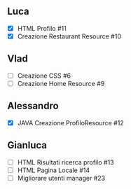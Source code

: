 
## Luca

- [x] HTML Profilo #11
- [x] Creazione Restaurant Resource #10

## Vlad

- [ ] Creazione CSS #6
- [ ] Creazione Home Resource #9

## Alessandro

- [x] JAVA Creazione ProfiloResource #12

## Gianluca

- [ ] HTML Risultati ricerca profilo #13
- [ ] HTML Pagina Locale #14
- [ ] Migliorare utenti manager #23